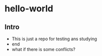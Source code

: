 # hello-world
## Intro
* This is just a repo for testing ans studying
* end
* what if there is some conflicts?
